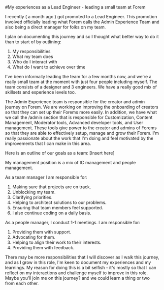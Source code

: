 #My experiences as a Lead Engineer - leading a small team at Forem

I recently ( a month ago ) got promoted to a Lead Engineer. This promotion involved officially leading what Forem calls the Admin Experience Team and also being a direct manager for folks on my team.  

I plan on documenting this journey and so I thought what better way to do it than to start of by outlining:
1. My responsibilities
2. What my team does
3. Who do I interact with
4. What do I want to achieve over time

I've been informally leading the team for a few months now, and we're a really small team at the moment with just four people including myself. The team consists of a designer and 3 engineers. We have a really good mix of skillsets and experience levels too.

The Admin Experience team is responsible for the creator and admin journey on Forem. We are working on improving the onboarding of creators so that they can set up their Forems more easily. In addition, we have what we call the /admin section that is responsible for Customization, Content Management, Moderator tools, Advanced developer tools, and User management. These tools give power to the creator and admins of Forems so that they are able to effectively setup, manage and grow their Forem. I'm really passionate about the work that I'm doing and feel motivated by the improvements that I can make in this area.

Here is an outline of our goals as a team:
[Insert here]

My management position is a mix of IC management and people management.

As a team manager I am responsible for:
1. Making sure that projects are on track.
2. Unblocking my team.
3. Clarifying priorities.
4. Helping to architect solutions to our problems.
6. Ensuring that team members feel supported.
5. I also continue coding on a daily basis.

As a people manager, I conduct 1-1 meetings. I am responsible for:
1. Providing them with support.
2. Advocating for them.
3. Helping to align their work to their interests.
4. Providing them with feedback.

There may be more responsibilities that I will discover as I walk this journey, and as I grow in this role, I'm keen to document my experiences and my learnings. My reason for doing this is a bit selfish - it's mostly so that I can reflect on my interactions and challenge myself to improve in this role. Maybe you'll join me on this journey? and we could learn a thing or two from each other.
